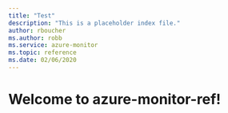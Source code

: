 ```yaml
---
title: "Test"
description: "This is a placeholder index file."
author: rboucher
ms.author: robb
ms.service: azure-monitor
ms.topic: reference
ms.date: 02/06/2020
---
```

# Welcome to azure-monitor-ref!
